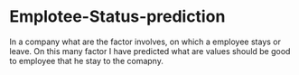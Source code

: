 # Emplotee-Status-prediction
In a company what are the factor involves, on which a employee stays or leave.
On this many factor I have predicted what are values should be good to employee
that he stay to the comapny.
